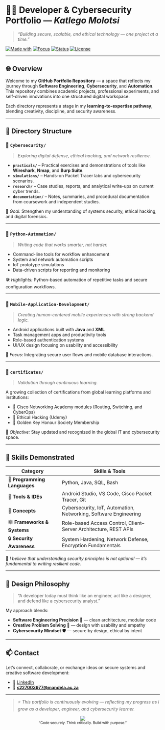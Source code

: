 

# 🧑‍💻 Developer & Cybersecurity Portfolio — *Katlego Molotsi*

> *“Building secure, scalable, and ethical technology — one project at a time.”*

[![Made with](https://img.shields.io/badge/Built_with-Linux%20%7C%20Python%20%7C%20Java-blue?logo=linux\&logoColor=white)](#)
[![Focus](https://img.shields.io/badge/Focus-Cybersecurity%20%7C%20Automation%20%7C%20Mobile%20Dev-brightgreen)](#)
[![Status](https://img.shields.io/badge/Portfolio-Active-orange)](#)
[![License](https://img.shields.io/badge/License-MIT-lightgrey)](LICENSE)

---

## 🌐 Overview

Welcome to my **GitHub Portfolio Repository** — a space that reflects my journey through **Software Engineering**, **Cybersecurity**, and **Automation**.
This repository combines academic projects, professional experiments, and self-driven innovations into one structured digital workspace.

Each directory represents a stage in my **learning-to-expertise pathway**, blending creativity, discipline, and security awareness.

---

## 📂 Directory Structure

### 🔐 `Cybersecurity/`

> *Exploring digital defense, ethical hacking, and network resilience.*

* **`practicals/`** – Practical exercises and demonstrations of tools like **Wireshark**, **Nmap**, and **Burp Suite**.
* **`simulations/`** – Hands-on Packet Tracer labs and cybersecurity scenarios.
* **`research/`** – Case studies, reports, and analytical write-ups on current cyber trends.
* **`documentation/`** – Notes, summaries, and procedural documentation from coursework and independent studies.

🧠 *Goal:* Strengthen my understanding of systems security, ethical hacking, and digital forensics.

---

### 🤖 `Python-Automation/`

> *Writing code that works smarter, not harder.*

* Command-line tools for workflow enhancement
* System and network automation scripts
* IoT prototype simulations
* Data-driven scripts for reporting and monitoring

🛠 *Highlights:* Python-based automation of repetitive tasks and secure configuration workflows.

---

### 📱 `Mobile-Application-Development/`

> *Creating human-centered mobile experiences with strong backend logic.*

* Android applications built with **Java** and **XML**
* Task management apps and productivity tools
* Role-based authentication systems
* UI/UX design focusing on usability and accessibility

📲 *Focus:* Integrating secure user flows and mobile database interactions.

---

### 📜 `certificates/`

> *Validation through continuous learning.*

A growing collection of certifications from global learning platforms and institutions:

* 🧩 Cisco Networking Academy modules (Routing, Switching, and CyberOps)
* 🧠 Ethical Hacking (Udemy)
* 🏅 Golden Key Honour Society Membership

🎯 *Objective:* Stay updated and recognized in the global IT and cybersecurity space.

---

## 🧠 Skills Demonstrated

| **Category**                 | **Skills & Tools**                                               |
| ---------------------------- | ---------------------------------------------------------------- |
| 🧮 **Programming Languages** | Python, Java, SQL, Bash                                          |
| 🧰 **Tools & IDEs**          | Android Studio, VS Code, Cisco Packet Tracer, Git                |
| 🧱 **Concepts**              | Cybersecurity, IoT, Automation, Networking, Software Engineering |
| 🕸 **Frameworks & Systems**  | Role-based Access Control, Client–Server Architecture, REST APIs |
| 🔒 **Security Awareness**    | System Hardening, Network Defense, Encryption Fundamentals       |

💬 *I believe that understanding security principles is not optional — it’s fundamental to writing resilient code.*

---

## 💼 Design Philosophy

> “A developer today must think like an engineer, act like a designer, and defend like a cybersecurity analyst.”

My approach blends:

* **Software Engineering Precision** 🧩 — clean architecture, modular code
* **Creative Problem Solving** 🎨 — design with usability and empathy
* **Cybersecurity Mindset** 🛡️ — secure by design, ethical by intent

---

## 📫 Contact

Let’s connect, collaborate, or exchange ideas on secure systems and creative software development:

* 🔗 [LinkedIn](http://www.linkedin.com/in/katlego-molotsi-208a3a26b)
* 📧 **[s227003977@mandela.ac.za](mailto:s227003977@mandela.ac.za)**


---

> ⭐ *This portfolio is continuously evolving — reflecting my progress as I grow as a developer, engineer, and cybersecurity learner.*

<p align="center">
  <img src="https://img.shields.io/badge/Made%20with-Linux%20%26%20Coffee-black?logo=linux" />
  <br>
  <sub>“Code securely. Think critically. Build with purpose.”</sub>
</p>

